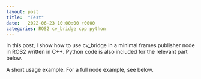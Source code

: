 ```yaml
---
layout: post
title:  "Test"
date:   2022-06-23 10:00:00 +0000
categories: ROS2 cv_bridge cpp python
---
```


In this post, I show how to use cv_bridge in a minimal frames publisher node in ROS2 written in C++. Python code is also included for the relevant part below.

A short usage example. For a full node example, see below.
